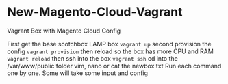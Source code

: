 # New-Magento-Cloud-Vagrant
Vagrant Box with Magento Cloud Config

First get the base scotchbox LAMP box
`vagrant up`
second provision the config 
`vagrant provision`
then reload so the box has more CPU and RAM
`vagrant reload`
then ssh into the box
`vagrant ssh`
cd into the /var/www/public folder
vim, nano or cat the newbox.txt
Run each command one by one. Some will take some input and config



